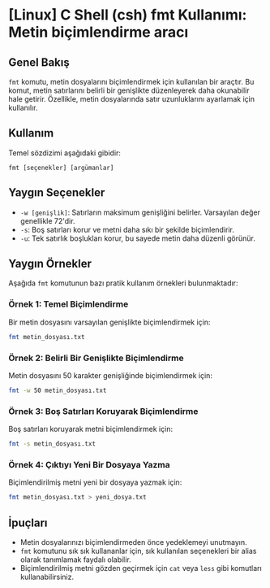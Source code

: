# [Linux] C Shell (csh) fmt Kullanımı: Metin biçimlendirme aracı

## Genel Bakış
`fmt` komutu, metin dosyalarını biçimlendirmek için kullanılan bir araçtır. Bu komut, metin satırlarını belirli bir genişlikte düzenleyerek daha okunabilir hale getirir. Özellikle, metin dosyalarında satır uzunluklarını ayarlamak için kullanılır.

## Kullanım
Temel sözdizimi aşağıdaki gibidir:
```
fmt [seçenekler] [argümanlar]
```

## Yaygın Seçenekler
- `-w [genişlik]`: Satırların maksimum genişliğini belirler. Varsayılan değer genellikle 72'dir.
- `-s`: Boş satırları korur ve metni daha sıkı bir şekilde biçimlendirir.
- `-u`: Tek satırlık boşlukları korur, bu sayede metin daha düzenli görünür.

## Yaygın Örnekler
Aşağıda `fmt` komutunun bazı pratik kullanım örnekleri bulunmaktadır:

### Örnek 1: Temel Biçimlendirme
Bir metin dosyasını varsayılan genişlikte biçimlendirmek için:
```bash
fmt metin_dosyası.txt
```

### Örnek 2: Belirli Bir Genişlikte Biçimlendirme
Metin dosyasını 50 karakter genişliğinde biçimlendirmek için:
```bash
fmt -w 50 metin_dosyası.txt
```

### Örnek 3: Boş Satırları Koruyarak Biçimlendirme
Boş satırları koruyarak metni biçimlendirmek için:
```bash
fmt -s metin_dosyası.txt
```

### Örnek 4: Çıktıyı Yeni Bir Dosyaya Yazma
Biçimlendirilmiş metni yeni bir dosyaya yazmak için:
```bash
fmt metin_dosyası.txt > yeni_dosya.txt
```

## İpuçları
- Metin dosyalarınızı biçimlendirmeden önce yedeklemeyi unutmayın.
- `fmt` komutunu sık sık kullananlar için, sık kullanılan seçenekleri bir alias olarak tanımlamak faydalı olabilir.
- Biçimlendirilmiş metni gözden geçirmek için `cat` veya `less` gibi komutları kullanabilirsiniz.